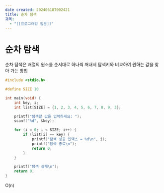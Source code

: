 ```yaml
---
date created: 20240618T002421
title: 순차 탐색
과목:
  - "[[프로그래밍 입문]]"
---
```


# 순차 탐색

순차 탐색은 배열의 원소를 순서대로 하나씩 꺼내서 탐색키와 비교하여 원하는 값을 찾아 가는 방법

```c
#include <stdio.h>

#define SIZE 10

int main(void) {
    int key, i;
    int list[SIZE] = {1, 2, 3, 4, 5, 6, 7, 8, 9, 3};

    printf("탐색할 값을 입력하세요: ");
    scanf("%d", &key);

    for (i = 0; i < SIZE; i++) {
        if (list[i] == key) {
            printf("탐색 성공 인덱스 = %d\n", i);
            printf("탐색 종료\n");
            return 0;
        }
    }

    printf("탐색 실패\n");
    return 0;
}

```

O(n)
